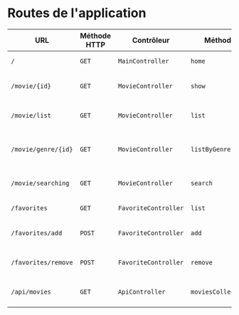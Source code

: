 # Routes de l'application

| URL                 | Méthode HTTP | Contrôleur           | Méthode            | Titre HTML                          | Commentaire                              |
| ------------------- | ------------ | -------------------- | ------------------ | ----------------------------------- | ---------------------------------------- |
| `/`                 | `GET`        | `MainController`     | `home`             | Bienvenue sur O'flix                | Page d'accueil                           |
| `/movie/{id}`       | `GET`        | `MovieController`    | `show`             | O'flix - Titre du film/série        | Page détails d'un film/série             |
| `/movie/list`       | `GET`        | `MovieController`    | `list`             | Liste des films et séries           | Affichage list filmms et series          |
| `/movie/genre/{id}` | `GET`        | `MovieController`    | `listByGenre`      | Liste des films et séries par genre | Affichage list films et series par genre |
| `/movie/searching`  | `GET`        | `MovieController`    | `search`           | Recherche film ou série             | Résultat de la recherche                 |
| `/favorites`        | `GET`        | `FavoriteController` | `list`             | Favoris                             | Les favoris d'un user                    |
| `/favorites/add`    | `POST`       | `FavoriteController` | `add`              | Ajouter aux favoris                 | Les favoris d'un user                    |
| `/favorites/remove` | `POST`       | `FavoriteController` | `remove`           | Supprimer des favoris               | Les favoris d'un user                    |
| `/api/movies`       | `GET`        | `ApiController`      | `moviesCollection` | Liste des fims                      | Liste des films en JSON                  |
